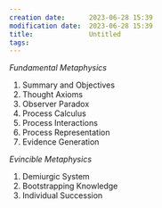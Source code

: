 ```yaml
---
creation date:		2023-06-28 15:39
modification date:	2023-06-28 15:39
title: 				Untitled
tags:
---
```

*Fundamental Metaphysics*
1. Summary and Objectives
2. Thought Axioms
3. Observer Paradox
4. Process Calculus
5. Process Interactions
6. Process Representation
7. Evidence Generation

*Evincible Metaphysics*
1. Demiurgic System
2. Bootstrapping Knowledge
3. Individual Succession


